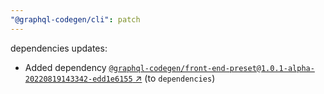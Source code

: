 ```yaml
---
"@graphql-codegen/cli": patch
---
```


dependencies updates: 

- Added dependency [`@graphql-codegen/front-end-preset@1.0.1-alpha-20220819143342-edd1e6155` ↗︎](https://www.npmjs.com/package/@graphql-codegen/front-end-preset/v/1.0.1-alpha-20220819143342-edd1e6155) (to `dependencies`)
